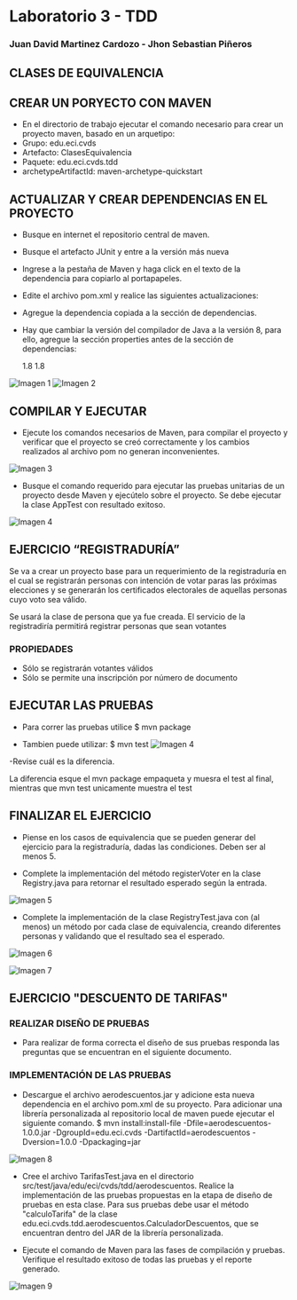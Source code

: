 # Laboratorio 3 - TDD
### Juan David Martinez Cardozo - Jhon Sebastian Piñeros
## CLASES DE EQUIVALENCIA

## CREAR UN PORYECTO CON MAVEN
- En el directorio de trabajo ejecutar el comando necesario para crear un proyecto maven, basado en un arquetipo:
- Grupo: edu.eci.cvds
- Artefacto: ClasesEquivalencia
- Paquete: edu.eci.cvds.tdd
- archetypeArtifactId: maven-archetype-quickstart



## ACTUALIZAR Y CREAR DEPENDENCIAS EN EL PROYECTO
- Busque en internet el repositorio central de maven.
- Busque el artefacto JUnit y entre a la versión más nueva
- Ingrese a la pestaña de Maven y haga click en el texto de la dependencia para copiarlo al portapapeles.
- Edite el archivo pom.xml y realice las siguientes actualizaciones:
- Agregue la dependencia copiada a la sección de dependencias.
- Hay que cambiar la versión del compilador de Java a la versión 8, para ello, agregue la sección properties antes de la sección de dependencias:

    <properties>
        <maven.compiler.target>1.8</maven.compiler.target>
        <maven.compiler.source>1.8</maven.compiler.source>
    </properties>

![Imagen 1](1cvds.jpeg)
![Imagen 2](2cvds.jpeg)

## COMPILAR Y EJECUTAR
- Ejecute los comandos necesarios de Maven, para compilar el proyecto y verificar que el proyecto se creó correctamente y los cambios realizados al archivo pom no generan inconvenientes.

![Imagen 3](3cvds.jpeg)

- Busque el comando requerido para ejecutar las pruebas unitarias de un proyecto desde Maven y ejecútelo sobre el proyecto. Se debe ejecutar la clase AppTest con resultado exitoso.

![Imagen 4](4cvds.jpeg)

## EJERCICIO “REGISTRADURÍA”
Se va a crear un proyecto base para un requerimiento de la registraduría en el cual se registrarán personas con intención de votar paras las próximas elecciones y se generarán los certificados electorales de aquellas personas cuyo voto sea válido.

Se usará la clase de persona que ya fue creada. El servicio de la registradiría permitirá registrar personas que sean votantes


### PROPIEDADES

- Sólo se registrarán votantes válidos
- Sólo se permite una inscripción por número de documento


## EJECUTAR LAS PRUEBAS
- Para correr las pruebas utilice
$ mvn package

- Tambien puede utilizar:
$ mvn test
![Imagen 4](4cvds.jpeg)

-Revise cuál es la diferencia.

La diferencia esque el mvn package empaqueta y muesra el test al final, mientras que mvn test unicamente muestra el test

## FINALIZAR EL EJERCICIO

- Piense en los casos de equivalencia que se pueden generar del ejercicio para la registraduría, dadas las condiciones. Deben ser al menos 5.

- Complete la implementación del método registerVoter en la clase Registry.java para retornar el resultado esperado según la entrada.

![Imagen 5](5cvds.jpeg)

- Complete la implementación de la clase RegistryTest.java con (al menos) un método por cada clase de equivalencia, creando diferentes personas y validando que el resultado sea el esperado.

![Imagen 6](6cvds.jpeg)

![Imagen 7](7cvds.jpeg)

## EJERCICIO "DESCUENTO DE TARIFAS"
### REALIZAR DISEÑO DE PRUEBAS
- Para realizar de forma correcta el diseño de sus pruebas responda las preguntas que se encuentran en el siguiente documento.

### IMPLEMENTACIÓN DE LAS PRUEBAS 
- Descargue el archivo aerodescuentos.jar y adicione esta nueva dependencia en el archivo pom.xml de su proyecto.
Para adicionar una librería personalizada al repositorio local de maven puede ejecutar el siguiente comando.
$ mvn install:install-file -Dfile=aerodescuentos-1.0.0.jar -DgroupId=edu.eci.cvds -DartifactId=aerodescuentos -Dversion=1.0.0 -Dpackaging=jar

![Imagen 8](8cvds.jpeg)

- Cree el archivo TarifasTest.java en el directorio src/test/java/edu/eci/cvds/tdd/aerodescuentos.
 Realice la implementación de las pruebas propuestas en la etapa de diseño de pruebas en esta clase. Para sus pruebas debe usar el método "calculoTarifa" de la clase edu.eci.cvds.tdd.aerodescuentos.CalculadorDescuentos, que se encuentran dentro del JAR de la librería personalizada.

- Ejecute el comando de Maven para las fases de compilación y pruebas. Verifique el resultado exitoso de todas las pruebas y el reporte generado.

![Imagen 9](9cvds.jpeg)
